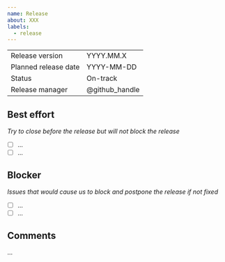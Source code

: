 ```yaml
---
name: Release
about: XXX
labels:
  - release
---
```


|  |  |
| --- | --- |
| Release version | YYYY.MM.X |
| Planned release date | YYYY-MM-DD |
| Status | On-track |
| Release manager | @github_handle |

## Best effort

_Try to close before the release but will not block the release_

- [ ] ...
- [ ] ...

## Blocker

_Issues that would cause us to block and postpone the release if not fixed_

- [ ] ...
- [ ] ...

## Comments

...